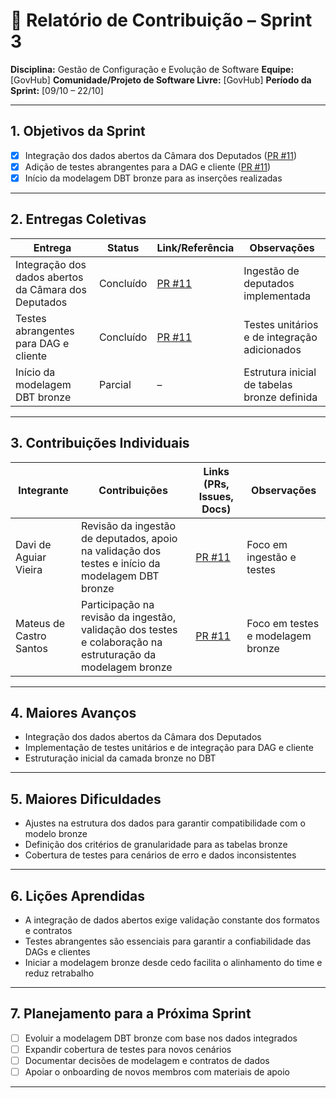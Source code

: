 # 📝 Relatório de Contribuição – Sprint 3

**Disciplina:** Gestão de Configuração e Evolução de Software
**Equipe:** [GovHub]
**Comunidade/Projeto de Software Livre:** [GovHub]
**Período da Sprint:** [09/10 – 22/10]

---

## 1. Objetivos da Sprint

- [x] Integração dos dados abertos da Câmara dos Deputados ([PR #11](https://github.com/GCES-GovHub-2025-2/data-application-gov-hub/pull/11))
- [x] Adição de testes abrangentes para a DAG e cliente ([PR #11](https://github.com/GCES-GovHub-2025-2/data-application-gov-hub/pull/11))
- [x] Início da modelagem DBT bronze para as inserções realizadas

---

## 2. Entregas Coletivas

| Entrega                                                        | Status    | Link/Referência                                                                                                   | Observações                                      |
| -------------------------------------------------------------- | --------- | ----------------------------------------------------------------------------------------------------------------- | ------------------------------------------------ |
| Integração dos dados abertos da Câmara dos Deputados           | Concluído | [PR #11](https://github.com/GCES-GovHub-2025-2/data-application-gov-hub/pull/11)                                 | Ingestão de deputados implementada               |
| Testes abrangentes para DAG e cliente                          | Concluído | [PR #11](https://github.com/GCES-GovHub-2025-2/data-application-gov-hub/pull/11)                                 | Testes unitários e de integração adicionados      |
| Início da modelagem DBT bronze                                 | Parcial   | –                                                                                                                | Estrutura inicial de tabelas bronze definida      |

---

## 3. Contribuições Individuais

| Integrante                | Contribuições                                                                                                   | Links (PRs, Issues, Docs)                                                                                 | Observações                       |
|--------------------------|----------------------------------------------------------------------------------------------------------------|-----------------------------------------------------------------------------------------------------------|-----------------------------------|
| Davi de Aguiar Vieira    | Revisão da ingestão de deputados, apoio na validação dos testes e início da modelagem DBT bronze                | [PR #11](https://github.com/GCES-GovHub-2025-2/data-application-gov-hub/pull/11)                          | Foco em ingestão e testes         |
| Mateus de Castro Santos  | Participação na revisão da ingestão, validação dos testes e colaboração na estruturação da modelagem bronze     | [PR #11](https://github.com/GCES-GovHub-2025-2/data-application-gov-hub/pull/11)                          | Foco em testes e modelagem bronze |

---

## 4. Maiores Avanços

- Integração dos dados abertos da Câmara dos Deputados
- Implementação de testes unitários e de integração para DAG e cliente
- Estruturação inicial da camada bronze no DBT

---

## 5. Maiores Dificuldades

- Ajustes na estrutura dos dados para garantir compatibilidade com o modelo bronze
- Definição dos critérios de granularidade para as tabelas bronze
- Cobertura de testes para cenários de erro e dados inconsistentes

---

## 6. Lições Aprendidas

- A integração de dados abertos exige validação constante dos formatos e contratos
- Testes abrangentes são essenciais para garantir a confiabilidade das DAGs e clientes
- Iniciar a modelagem bronze desde cedo facilita o alinhamento do time e reduz retrabalho

---

## 7. Planejamento para a Próxima Sprint

- [ ] Evoluir a modelagem DBT bronze com base nos dados integrados
- [ ] Expandir cobertura de testes para novos cenários
- [ ] Documentar decisões de modelagem e contratos de dados
- [ ] Apoiar o onboarding de novos membros com materiais de apoio

---
